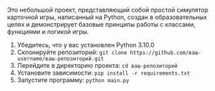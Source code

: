 Это небольшой проект, представляющий собой простой симулятор карточной игры, написанный на Python, создан в образовательных целях и демонстрирует базовые принципы работы с классами, функциями и логикой игры.
1. Убедитесь, что у вас установлен Python 3.10.0
2. Склонируйте репозиторий: ```git clone https://github.com/ваш-username/ваш-репозиторий.git```
3. Перейдите в директорию проекта: ```cd ваш-репозиторий```
4. Установите зависимости: ```pip install -r requirements.txt```
5. Запустите программу: ```python main.py```
